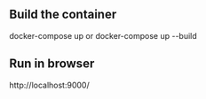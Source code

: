 ## Build the container
docker-compose up
or
docker-compose up --build

## Run in browser
http://localhost:9000/